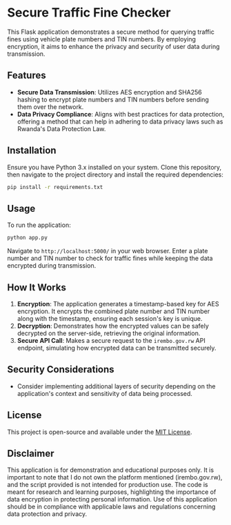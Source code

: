 # Secure Traffic Fine Checker

This Flask application demonstrates a secure method for querying traffic fines using vehicle plate numbers and TIN numbers. By employing encryption, it aims to enhance the privacy and security of user data during transmission.

## Features

- **Secure Data Transmission**: Utilizes AES encryption and SHA256 hashing to encrypt plate numbers and TIN numbers before sending them over the network.
- **Data Privacy Compliance**: Aligns with best practices for data protection, offering a method that can help in adhering to data privacy laws such as Rwanda's Data Protection Law.


## Installation

Ensure you have Python 3.x installed on your system. Clone this repository, then navigate to the project directory and install the required dependencies:

```bash
pip install -r requirements.txt
```

## Usage

To run the application:

```bash
python app.py
```

Navigate to `http://localhost:5000/` in your web browser. Enter a plate number and TIN number to check for traffic fines while keeping the data encrypted during transmission.

## How It Works

1. **Encryption**: The application generates a timestamp-based key for AES encryption. It encrypts the combined plate number and TIN number along with the timestamp, ensuring each session's key is unique.
2. **Decryption**: Demonstrates how the encrypted values can be safely decrypted on the server-side, retrieving the original information.
3. **Secure API Call**: Makes a secure request to the `irembo.gov.rw` API endpoint, simulating how encrypted data can be transmitted securely.

## Security Considerations
- Consider implementing additional layers of security depending on the application's context and sensitivity of data being processed.

## License

This project is open-source and available under the [MIT License](LICENSE).

## Disclaimer

This application is for demonstration and educational purposes only. It is important to note that I do not own the platform mentioned (irembo.gov.rw), and the script provided is not intended for production use. The code is meant for research and learning purposes, highlighting the importance of data encryption in protecting personal information. Use of this application should be in compliance with applicable laws and regulations concerning data protection and privacy.
